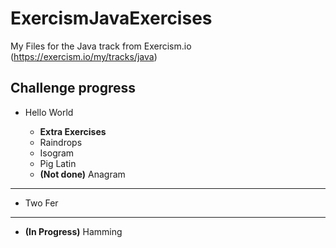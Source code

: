 # ExercismJavaExercises

My Files for the Java track from Exercism.io (https://exercism.io/my/tracks/java)

Challenge progress
------
* Hello World

  * **Extra Exercises**
  * Raindrops
  * Isogram
  * Pig Latin
  * **(Not done)** Anagram 
------
* Two Fer

------
* **(In Progress)** Hamming

